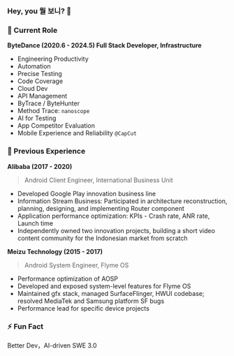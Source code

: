 ### Hey, you 뭘 보니? 👋

<!--
**barnett-yuxiang/barnett-yuxiang** is a ✨ _special_ ✨ repository because its `README.md` (this file) appears on your GitHub profile.

Here are some ideas to get you started:

- 🔭 I’m currently working on ...
- 🌱 I’m currently learning ...
- 👯 I’m looking to collaborate on ...
- 🤔 I’m looking for help with ...
- 💬 Ask me about ...
- 📫 How to reach me: ...
- 😄 Pronouns: ...
- ⚡ Fun fact: ...
-->

### 📍 Current Role

**ByteDance (2020.6 - 2024.5) Full Stack Developer, Infrastructure**
- Engineering Productivity
- Automation
- Precise Testing
- Code Coverage
- Cloud Dev
- API Management
- ByTrace / ByteHunter
- Method Trace: `nanoscope`
- AI for Testing
- App Competitor Evaluation
- Mobile Experience and Reliability `@CapCut`

### 📍 Previous Experience

**Alibaba (2017 - 2020)**

> Android Client Engineer, International Business Unit

- Developed Google Play innovation business line
- Information Stream Business: Participated in architecture reconstruction, planning, designing, and implementing Router component
- Application performance optimization: KPIs - Crash rate, ANR rate, Launch time
- Independently owned two innovation projects, building a short video content community for the Indonesian market from scratch

**Meizu Technology (2015 - 2017)**

> Android System Engineer, Flyme OS

- Performance optimization of AOSP
- Developed and exposed system-level features for Flyme OS
- Maintained gfx stack, managed SurfaceFlinger, HWUI codebase; resolved MediaTek and Samsung platform SF bugs
- Performance lead for specific device projects

### ⚡ Fun Fact
Better Dev，AI-driven SWE 3.0
